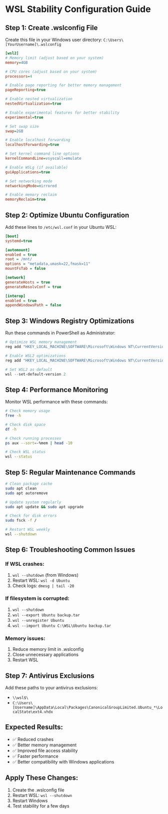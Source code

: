 # WSL Stability Configuration Guide

## **Step 1: Create .wslconfig File**

Create this file in your Windows user directory: `C:\Users\[YourUsername]\.wslconfig`

```ini
[wsl2]
# Memory limit (adjust based on your system)
memory=4GB

# CPU cores (adjust based on your system)
processors=4

# Enable page reporting for better memory management
pageReporting=true

# Enable nested virtualization
nestedVirtualization=true

# Enable experimental features for better stability
experimental=true

# Set swap size
swap=2GB

# Enable localhost forwarding
localhostForwarding=true

# Set kernel command line options
kernelCommandLine=vsyscall=emulate

# Enable WSLg (if available)
guiApplications=true

# Set networking mode
networkingMode=mirrored

# Enable memory reclaim
memoryReclaim=true
```

## **Step 2: Optimize Ubuntu Configuration**

Add these lines to `/etc/wsl.conf` in your Ubuntu WSL:

```ini
[boot]
systemd=true

[automount]
enabled = true
root = /mnt/
options = "metadata,umask=22,fmask=11"
mountFsTab = false

[network]
generateHosts = true
generateResolvConf = true

[interop]
enabled = true
appendWindowsPath = false
```

## **Step 3: Windows Registry Optimizations**

Run these commands in PowerShell as Administrator:

```powershell
# Optimize WSL memory management
reg add "HKEY_LOCAL_MACHINE\SOFTWARE\Microsoft\Windows NT\CurrentVersion\Virtualization\Containers" /v "WslMemoryLimit" /t REG_DWORD /d 4294967296 /f

# Enable WSL2 optimizations
reg add "HKEY_LOCAL_MACHINE\SOFTWARE\Microsoft\Windows NT\CurrentVersion\Virtualization\Containers" /v "WslOptimizations" /t REG_DWORD /d 1 /f

# Set WSL2 as default
wsl --set-default-version 2
```

## **Step 4: Performance Monitoring**

Monitor WSL performance with these commands:

```bash
# Check memory usage
free -h

# Check disk space
df -h

# Check running processes
ps aux --sort=-%mem | head -10

# Check WSL status
wsl --status
```

## **Step 5: Regular Maintenance Commands**

```bash
# Clean package cache
sudo apt clean
sudo apt autoremove

# Update system regularly
sudo apt update && sudo apt upgrade

# Check for disk errors
sudo fsck -f /

# Restart WSL weekly
wsl --shutdown
```

## **Step 6: Troubleshooting Common Issues**

### If WSL crashes:
1. `wsl --shutdown` (from Windows)
2. Restart WSL: `wsl -d Ubuntu`
3. Check logs: `dmesg | tail -20`

### If filesystem is corrupted:
1. `wsl --shutdown`
2. `wsl --export Ubuntu backup.tar`
3. `wsl --unregister Ubuntu`
4. `wsl --import Ubuntu C:\WSL\Ubuntu backup.tar`

### Memory issues:
1. Reduce memory limit in .wslconfig
2. Close unnecessary applications
3. Restart WSL

## **Step 7: Antivirus Exclusions**

Add these paths to your antivirus exclusions:
- `\\wsl$\`
- `C:\Users\[Username]\AppData\Local\Packages\CanonicalGroupLimited.Ubuntu_*\LocalState\ext4.vhdx`

## **Expected Results:**
- ✅ Reduced crashes
- ✅ Better memory management
- ✅ Improved file access stability
- ✅ Faster performance
- ✅ Better compatibility with Windows applications

## **Apply These Changes:**
1. Create the .wslconfig file
2. Restart WSL: `wsl --shutdown`
3. Restart Windows
4. Test stability for a few days
